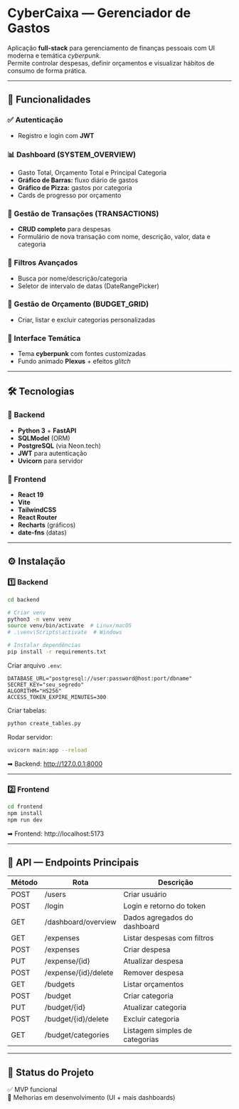
# **CyberCaixa — Gerenciador de Gastos**

Aplicação **full-stack** para gerenciamento de finanças pessoais com UI moderna e temática *cyberpunk*.  
Permite controlar despesas, definir orçamentos e visualizar hábitos de consumo de forma prática.

---

## 🚀 Funcionalidades

### ✅ Autenticação
- Registro e login com **JWT**

### 📊 Dashboard (SYSTEM_OVERVIEW)
- Gasto Total, Orçamento Total e Principal Categoria
- **Gráfico de Barras:** fluxo diário de gastos  
- **Gráfico de Pizza:** gastos por categoria  
- Cards de progresso por orçamento

### 💸 Gestão de Transações (TRANSACTIONS)
- **CRUD completo** para despesas
- Formulário de nova transação com nome, descrição, valor, data e categoria

### 🔎 Filtros Avançados
- Busca por nome/descrição/categoria
- Seletor de intervalo de datas (DateRangePicker)

### 🧩 Gestão de Orçamento (BUDGET_GRID)
- Criar, listar e excluir categorias personalizadas

### 🎨 Interface Temática
- Tema **cyberpunk** com fontes customizadas
- Fundo animado **Plexus** + efeitos *glitch*

---

## 🛠️ Tecnologias

### 🔹 Backend
- **Python 3** + **FastAPI**
- **SQLModel** (ORM)
- **PostgreSQL** (via Neon.tech)
- **JWT** para autenticação
- **Uvicorn** para servidor

### 🔹 Frontend
- **React 19**
- **Vite**
- **TailwindCSS**
- **React Router**
- **Recharts** (gráficos)
- **date-fns** (datas)

---

## ⚙️ Instalação

### 1️⃣ Backend
```bash
cd backend

# Criar venv
python3 -m venv venv
source venv/bin/activate  # Linux/macOS
# .\venv\Scripts\activate  # Windows

# Instalar dependências
pip install -r requirements.txt
```

Criar arquivo `.env`:
```env
DATABASE_URL="postgresql://user:password@host:port/dbname"
SECRET_KEY="seu_segredo"
ALGORITHM="HS256"
ACCESS_TOKEN_EXPIRE_MINUTES=300
```

Criar tabelas:
```bash
python create_tables.py
```

Rodar servidor:
```bash
uvicorn main:app --reload
```

➡ Backend: http://127.0.0.1:8000

---

### 2️⃣ Frontend
```bash
cd frontend
npm install
npm run dev
```

➡ Frontend: http://localhost:5173

---

## 🔗 API — Endpoints Principais

| Método | Rota | Descrição |
|--------|------|-----------|
| POST | /users | Criar usuário |
| POST | /login | Login e retorno do token |
| GET | /dashboard/overview | Dados agregados do dashboard |
| GET | /expenses | Listar despesas com filtros |
| POST | /expenses | Criar despesa |
| PUT | /expense/{id} | Atualizar despesa |
| POST | /expense/{id}/delete | Remover despesa |
| GET | /budgets | Listar orçamentos |
| POST | /budget | Criar categoria |
| PUT | /budget/{id} | Atualizar categoria |
| POST | /budget/{id}/delete | Excluir categoria |
| GET | /budget/categories | Listagem simples de categorias |

---

## 📌 Status do Projeto
✅ MVP funcional  
🚧 Melhorias em desenvolvimento (UI + mais dashboards)
